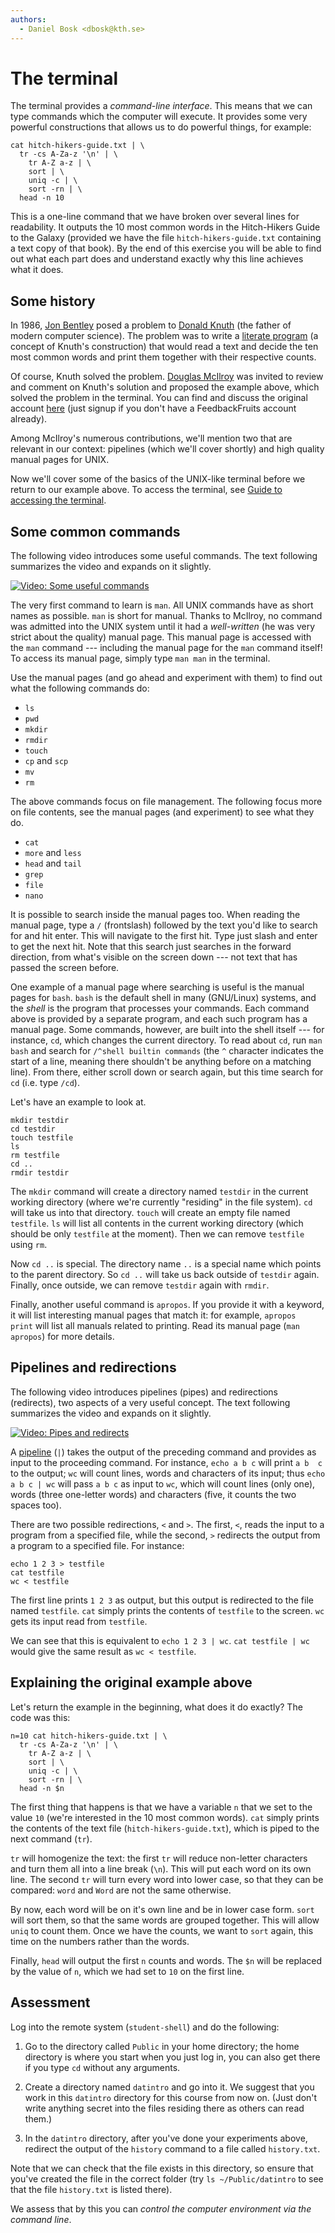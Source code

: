 ```yaml
---
authors:
  - Daniel Bosk <dbosk@kth.se>
---
```


# The terminal

The terminal provides a *command-line interface*. This means that we can type 
commands which the computer will execute. It provides some very powerful 
constructions that allows us to do powerful things, for example:
```
cat hitch-hikers-guide.txt | \
  tr -cs A-Za-z '\n' | \
	tr A-Z a-z | \
	sort | \
	uniq -c | \
	sort -rn | \
  head -n 10
```
This is a one-line command that we have broken over several lines for 
readability. It outputs the 10 most common words in the Hitch-Hikers Guide to 
the Galaxy (provided we have the file `hitch-hikers-guide.txt` containing a 
text copy of that book). By the end of this exercise you will be able to find 
out what each part does and understand exactly why this line achieves what it 
does.

## Some history

In 1986, [Jon Bentley][bentley] posed a problem to [Donald Knuth][knuth] (the 
father of modern computer science). The problem was to write a [literate 
program][litprog] (a concept of Knuth's construction) that would read a text 
and decide the ten most common words and print them together with their 
respective counts.

[bentley]: https://en.wikipedia.org/wiki/Jon_Bentley_(computer_scientist)
[knuth]: https://en.wikipedia.org/wiki/Donald_Knuth
[litprog]: https://en.wikipedia.org/wiki/Literate_programming

Of course, Knuth solved the problem. [Douglas McIlroy][mcilroy] was invited to 
review and comment on Knuth's solution and proposed the example above, which 
solved the problem in the terminal. You can find and discuss the original 
account [here][programming-pearls] (just signup if you don't have a 
FeedbackFruits account already).

[mcilroy]: https://en.wikipedia.org/wiki/Douglas_McIlroy
[programming-pearls]: https://eu.feedbackfruits.com/courses/activity-course/cb40f542-14e4-4d84-af09-651c010cba31

Among McIlroy's numerous contributions, we'll mention two that are relevant in 
our context: pipelines (which we'll cover shortly) and high quality manual 
pages for UNIX.

Now we'll cover some of the basics of the UNIX-like terminal before we return 
to our example above. To access the terminal, see [Guide to accessing the 
terminal][guide].

[guide]: ../ssh/guide

## Some common commands

The following video introduces some useful commands. The text following 
summarizes the video and expands on it slightly.

[![Video: Some useful commands][cmdpic]][cmdvid]

[cmdpic]: https://img.youtube.com/vi/TS5aCg9JZU4/default.jpg
[cmdvid]: https://eu.feedbackfruits.com/courses/activity-course/a62de361-585d-42ff-a3c1-f546601443fc

The very first command to learn is `man`. All UNIX commands have as short names 
as possible. `man` is short for manual. Thanks to McIlroy, no command was 
admitted into the UNIX system until it had a *well-written* (he was very strict 
about the quality) manual page. This manual page is accessed with the `man` 
command --- including the manual page for the `man` command itself! To access 
its manual page, simply type `man man` in the terminal.

Use the manual pages (and go ahead and experiment with them) to find out what 
the following commands do:

  - `ls`
  - `pwd`
  - `mkdir`
  - `rmdir`
  - `touch`
  - `cp` and `scp`
  - `mv`
  - `rm`

The above commands focus on file management. The following focus more on file 
contents, see the manual pages (and experiment) to see what they do.

  - `cat`
  - `more` and `less`
  - `head` and `tail`
  - `grep`
  - `file`
  - `nano`

It is possible to search inside the manual pages too. When reading the manual 
page, type a `/` (frontslash) followed by the text you'd like to search for and 
hit enter. This will navigate to the first hit. Type just slash and enter to 
get the next hit. Note that this search just searches in the forward direction, 
from what's visible on the screen down --- not text that has passed the screen 
before.

One example of a manual page where searching is useful is the manual pages for 
`bash`. `bash` is the default shell in many (GNU/Linux) systems, and the 
*shell* is the program that processes your commands. Each command above is 
provided by a separate program, and each such program has a manual page. Some 
commands, however, are built into the shell itself --- for instance, `cd`, 
which changes the current directory. To read about `cd`, run `man bash` and 
search for `/^shell builtin commands` (the `^` character indicates the start of 
a line, meaning there shouldn't be anything before on a matching line). From 
there, either scroll down or search again, but this time search for `cd` (i.e. 
type `/cd`).

Let's have an example to look at.
```
mkdir testdir
cd testdir
touch testfile
ls
rm testfile
cd ..
rmdir testdir
```
The `mkdir` command will create a directory named `testdir` in the current 
working directory (where we're currently "residing" in the file system). `cd` 
will take us into that directory. `touch` will create an empty file named 
`testfile`. `ls` will list all contents in the current working directory (which 
should be only `testfile` at the moment). Then we can remove `testfile` using 
`rm`.

Now `cd ..` is special. The directory name `..` is a special name which points 
to the parent directory. So `cd ..` will take us back outside of `testdir` 
again. Finally, once outside, we can remove `testdir` again with `rmdir`.

Finally, another useful command is `apropos`. If you provide it with a keyword, 
it will list interesting manual pages that match it: for example, `apropos 
print` will list all manuals related to printing. Read its manual page (`man 
apropos`) for more details.

## Pipelines and redirections

The following video introduces pipelines (pipes) and redirections (redirects), 
two aspects of a very useful concept. The text following summarizes the video 
and expands on it slightly.

[![Video: Pipes and redirects][pipepic]][pipevid]

[pipepic]: https://img.youtube.com/vi/bpsOklUsFFE/default.jpg
[pipevid]: https://eu.feedbackfruits.com/courses/activity-course/8587bb17-43d5-4857-a595-7237465938a3

A [pipeline][pipe] (`|`) takes the output of the preceding command and provides 
as input to the proceeding command. For instance, `echo a b c` will print `a b 
c` to the output; `wc` will count lines, words and characters of its input; 
thus `echo a b c | wc` will pass `a b c` as input to `wc`, which will count 
lines (only one), words (three one-letter words) and characters (five, it 
counts the two spaces too).

[pipe]: https://en.wikipedia.org/wiki/Pipeline_(Unix)

There are two possible redirections, `<` and `>`. The first, `<`, reads the 
input to a program from a specified file, while the second, `>` redirects the 
output from a program to a specified file. For instance:

```
echo 1 2 3 > testfile
cat testfile
wc < testfile
```

The first line prints `1 2 3` as output, but this output is redirected to the 
file named `testfile`. `cat` simply prints the contents of `testfile` to the 
screen. `wc` gets its input read from `testfile`.

We can see that this is equivalent to `echo 1 2 3 | wc`. `cat testfile | wc` 
would give the same result as `wc < testfile`.


## Explaining the original example above

Let's return the example in the beginning, what does it do exactly? The code 
was this:
```
n=10 cat hitch-hikers-guide.txt | \
  tr -cs A-Za-z '\n' | \
	tr A-Z a-z | \
	sort | \
	uniq -c | \
	sort -rn | \
  head -n $n
```
The first thing that happens is that we have a variable `n` that we set to the 
value `10` (we're interested in the 10 most common words). `cat` simply prints 
the contents of the text file (`hitch-hikers-guide.txt`), which is piped to the 
next command (`tr`).

`tr` will homogenize the text: the first `tr` will reduce non-letter characters 
and turn them all into a line break (`\n`). This will put each word on its own 
line. The second `tr` will turn every word into lower case, so that they can be 
compared: `word` and `Word` are not the same otherwise.

By now, each word will be on it's own line and be in lower case form. `sort` 
will sort them, so that the same words are grouped together. This will allow 
`uniq` to count them. Once we have the counts, we want to `sort` again, this 
time on the numbers rather than the words.

Finally, `head` will output the first `n` counts and words. The `$n` will be 
replaced by the value of `n`, which we had set to `10` on the first line.

## Assessment

Log into the remote system (`student-shell`) and do the following:

  1. Go to the directory called `Public` in your home directory; the home 
     directory is where you start when you just log in, you can also get there 
     if you type `cd` without any arguments.
  
  2. Create a directory named `datintro` and go into it. We suggest that you 
     work in this `datintro` directory for this course from now on. (Just don't 
     write anything secret into the files residing there as others can read 
     them.)
  
  3. In the `datintro` directory, after you've done your experiments above, 
     redirect the output of the `history` command to a file called 
     `history.txt`.
  
Note that we can check that the file exists in this directory, so ensure that 
you've created the file in the correct folder (try `ls ~/Public/datintro` to 
see that the file `history.txt` is listed there).

We assess that by this you can *control the computer environment via the 
command line*.

